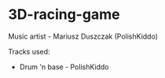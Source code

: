 # 3D-racing-game

Music artist - Mariusz Duszczak (PolishKiddo)

Tracks used:
- Drum 'n base - PolishKiddo

